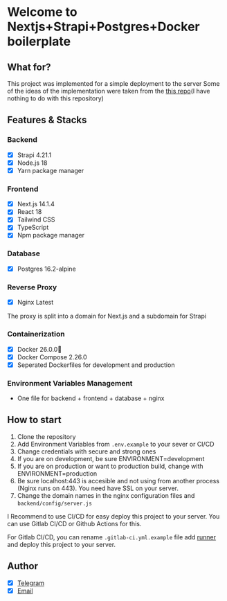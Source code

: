 # Welcome to Nextjs+Strapi+Postgres+Docker boilerplate
    

## What for?

This project was implemented for a simple deployment to the server
Some of the ideas of the implementation were taken from the [this repo](https://github.com/buraste/strapi-nextjs-docker-boilerplate)(I have nothing to do with this repository)


## Features & Stacks

### Backend
- [x] Strapi 4.21.1
- [x] Node.js 18
- [x] Yarn package manager

### Frontend

- [x] Next.js 14.1.4
- [x] React 18
- [x] Tailwind CSS
- [x] TypeScript
- [x] Npm package manager

### Database

- [x] Postgres 16.2-alpine

### Reverse Proxy

- [x] Nginx Latest

The proxy is split into a domain for Next.js and a subdomain for Strapi

### Containerization
- [x] Docker 26.0.0🐳
- [x] Docker Compose 2.26.0
- [x] Seperated Dockerfiles for development and production

### Environment Variables Management
- One file for backend + frontend + database + nginx


## How to start

1. Clone the repository
2. Add Environment Variables from ```.env.example``` to your sever or CI/CD
3. Change credentials with secure and strong ones
4. If you are on development, be sure ENVIRONMENT=development
5. If you are on production or want to production build, change with ENVIRONMENT=production
6. Be sure localhost:443 is accesible and not using from another process (Nginx runs on 443). You need have SSL on your server.
7. Change the domain names in the nginx configuration files and ``` backend/config/server.js ```

I Recommend to use CI/CD for easy deploy this project to your server.
You can use Gitlab CI/CD or Github Actions for this.

For Gitlab CI/CD, you can rename ```.gitlab-ci.yml.example``` file add [runner](https://docs.gitlab.com/runner/install/docker.html) and deploy this project to your server.

## Author

- [x] [Telegram](https://t.me/maposia)
- [x] [Email](maposia@gmail.com)
